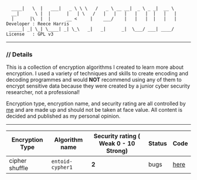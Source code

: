 ```
  ____|   \  |   ___|   _ \ \ \   /   _ \ __ __|  _ \ _ _|  __ \  
  __|      \ |  |      |   | \   /   |   |   |   |   |  |   |   | 
  |      |\  |  |      __ <     |    ___/    |   |   |  |   |   | Developer : Reece Harris
 _____| _| \_| \____| _| \_\   _|   _|      _|  \___/ ___| ____/  License   : GPL v3
```

***

### // Details

This is a collection of encryption algorithms I created to learn more about encryption. I used a variety of techniques and skills to create encoding and decoding programmes and would **NOT** recommend using any of them to encrypt sensitive data because they were created by a junior cyber security researcher, not a professional!

Encryption type, encryption name, and security rating are all controlled by [me](https://github.com/NotReeceHarris) and are made up and should not be taken at face value. All content is decided and published as my personal opinion. 

***

Encryption Type | Algorithm name | Security rating ( Weak 0 - 10 Strong) | Status | Code
--- | --- | --- | --- | ---
cipher shuffle | `entoid-cypher1` | **2** | bugs | [here](entoid-cypher1)
